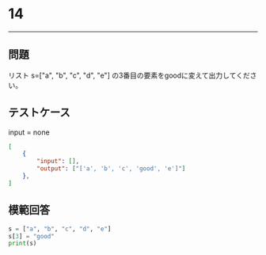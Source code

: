 # 14

---
## 問題

リスト s=["a", "b", "c", "d", "e"] の3番目の要素をgoodに変えて出力してください。

## テストケース
input = none
```json
[
	{
		"input": [],
		"output": ["['a', 'b', 'c', 'good', 'e']"]
  	},
]
```

## 模範回答
```python
s = ["a", "b", "c", "d", "e"]
s[3] = "good"
print(s)
```